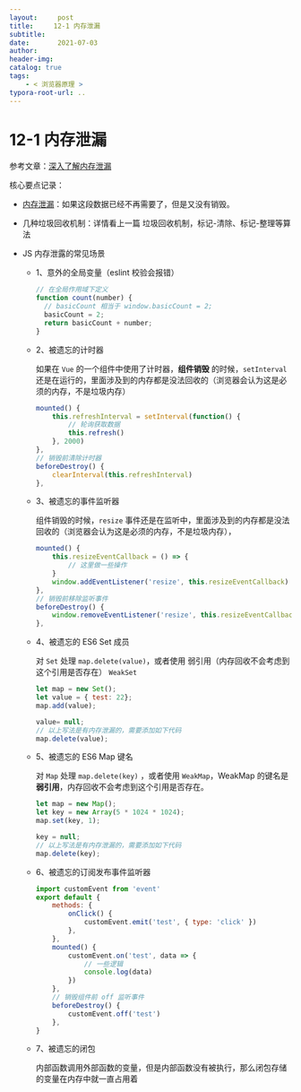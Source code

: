 ```yaml
---
layout:     post
title:     12-1 内存泄漏
subtitle:  
date:       2021-07-03
author:     
header-img: 
catalog: true
tags:
    - < 浏览器原理 >
typora-root-url: ..
---
```



# 12-1 内存泄漏

参考文章：[深入了解内存泄漏](https://segmentfault.com/a/1190000020231307)

核心要点记录：

- <u>内存泄漏</u>：如果这段数据已经不再需要了，但是又没有销毁。

- 几种垃圾回收机制：详情看上一篇 垃圾回收机制，标记-清除、标记-整理等算法

- JS 内存泄露的常见场景

    - 1、意外的全局变量（eslint 校验会报错）

        ```js
        // 在全局作用域下定义
        function count(number) {
          // basicCount 相当于 window.basicCount = 2;
          basicCount = 2;
          return basicCount + number;
        }
        ```

    - 2、被遗忘的计时器

        如果在 `Vue` 的一个组件中使用了计时器，**组件销毁** 的时候，`setInterval` 还是在运行的，里面涉及到的内存都是没法回收的（浏览器会认为这是必须的内存，不是垃圾内存）

        ```js
        mounted() {
            this.refreshInterval = setInterval(function() {
                // 轮询获取数据
                this.refresh()
            }, 2000)
        },
        // 销毁前清除计时器
        beforeDestroy() {
        	clearInterval(this.refreshInterval)
        },
        ```

    - 3、被遗忘的事件监听器

        组件销毁的时候，`resize` 事件还是在监听中，里面涉及到的内存都是没法回收的（浏览器会认为这是必须的内存，不是垃圾内存），

        ```js
        mounted() {
            this.resizeEventCallback = () => {
                // 这里做一些操作
            }
            window.addEventListener('resize', this.resizeEventCallback)
        },
        // 销毁前移除监听事件
        beforeDestroy() {
        	window.removeEventListener('resize', this.resizeEventCallback)
        },
        ```

    - 4、被遗忘的 ES6 Set 成员

        对 `Set` 处理 `map.delete(value)`，或者使用 弱引用（内存回收不会考虑到这个引用是否存在） `WeakSet`

        ```js
        let map = new Set();
        let value = { test: 22};
        map.add(value);
        
        value= null;
        // 以上写法是有内存泄漏的，需要添加如下代码
        map.delete(value);
        ```

    - 5、被遗忘的 ES6 Map 键名

        对 `Map` 处理 `map.delete(key)` ，或者使用 `WeakMap`，WeakMap 的键名是**弱引用**，内存回收不会考虑到这个引用是否存在。

        ```js
        let map = new Map();
        let key = new Array(5 * 1024 * 1024);
        map.set(key, 1);
        
        key = null;
        // 以上写法是有内存泄漏的，需要添加如下代码
        map.delete(key);
        ```

    - 6、被遗忘的订阅发布事件监听器

        ```js
        import customEvent from 'event'
        export default {
            methods: {
                onClick() {
                    customEvent.emit('test', { type: 'click' })
                },
            },
            mounted() {
                customEvent.on('test', data => {
                    // 一些逻辑
                    console.log(data)
                })
            },
        	// 销毁组件前 off 监听事件    
            beforeDestroy() {
                customEvent.off('test')
            },
        }
        ```

    - 7、被遗忘的闭包

        内部函数调用外部函数的变量，但是内部函数没有被执行，那么闭包存储的变量在内存中就一直占用着

